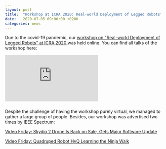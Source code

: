 ```yaml
---
layout: post
title:  "Workshop at ICRA 2020: Real-world Deployment of Legged Robots"
date:   2020-07-05 09:00:00 +0200
categories: news
---
```

Due to the covid-19 pandemic, our [workshop on "Real-world Deployment of Legged Robots" at ICRA 2020 ](https://sites.google.com/view/leggedrobotworkshop2020) was held online.
You can find all talks of the workshop here:

<div class="container">
  <iframe src="https://www.youtube.com/embed/videoseries?list=PLY45TGWcpM7yGP08j8kYnJZ2ItJtskOh0"
  frameborder="0" allowfullscreen class="video"></iframe>
</div>
<div style="padding-top:10px"></div>

Despite the challenge of having the workshop purely virtual, we managed to gather a large group of people.
Besides, our workshop was advertised two times by IEEE Spectrum:

[Video Friday: Skydio 2 Drone Is Back on Sale, Gets Major Software Update](https://spectrum.ieee.org/automaton/robotics/drones/video-friday-skydio-2-back-on-sale)

[Video Friday: Quadruped Robot HyQ Learning the Ninja Walk](https://spectrum.ieee.org/automaton/robotics/robotics-hardware/video-friday-hyq-robot-ninja-walk)

